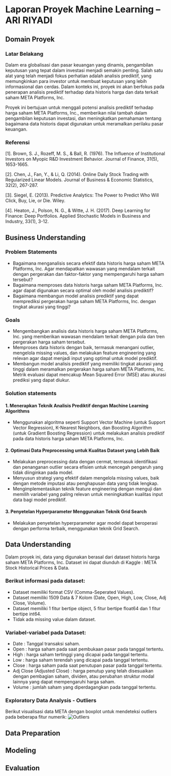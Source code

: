 # Laporan Proyek Machine Learning – ARI RIYADI
## Domain Proyek
### Latar Belakang
Dalam era globalisasi dan pasar keuangan yang dinamis, pengambilan keputusan yang tepat dalam investasi menjadi semakin penting. Salah satu alat yang telah menjadi fokus perhatian adalah analisis prediktif, yang memungkinkan para investor untuk membuat keputusan yang lebih informasional dan cerdas. Dalam konteks ini, proyek ini akan berfokus pada penerapan analisis prediktif terhadap data historis harga dan data terkait saham META Platforms, Inc.

Proyek ini bertujuan untuk menggali potensi analisis prediktif terhadap harga saham META Platforms, Inc., memberikan nilai tambah dalam pengambilan keputusan investasi, dan meningkatkan pemahaman tentang bagaimana data historis dapat digunakan untuk meramalkan perilaku pasar keuangan.

### Referensi
[1]. Brown, S. J., Rozeff, M. S., & Ball, R. (1976). The Influence of Institutional Investors on Myopic R&D Investment Behavior. Journal of Finance, 31(5), 1653-1665.

[2]. Chen, J., Fan, Y., & Li, Q. (2014). Online Daily Stock Trading with Regularized Linear Models. Journal of Business & Economic Statistics, 32(2), 267-287.

[3]. Siegel, E. (2013). Predictive Analytics: The Power to Predict Who Will Click, Buy, Lie, or Die. Wiley.

[4]. Heaton, J., Polson, N. G., & Witte, J. H. (2017). Deep Learning for Finance: Deep Portfolios. Applied Stochastic Models in Business and Industry, 33(1), 3-12.

## Business Understanding
### Problem Statements
- Bagaimana menganalisis secara efektif data historis harga saham META Platforms, Inc. Agar mendapatkan wawasan yang mendalam terkait dengan pergerakan dan faktor-faktor yang mempengaruhi harga saham tersebut?
- Bagaimana memproses data historis harga saham META Platforms, Inc. agar dapat digunakan secara optimal oleh model analisis prediktif?
- Bagaimana membangun model analisis prediktif yang dapat memprediksi pergerakan harga saham META Platforms, Inc. dengan tingkat akurasi yang tinggi?

### Goals
- Mengembangkan analisis data historis harga saham META Platforms, Inc. yang memberikan wawasan mendalam terkait dengan pola dan tren pergerakan harga saham tersebut.
- Memproses data historis dengan baik, termasuk menangani outlier, mengelola missing values, dan melakukan feature engineering yang relevan agar dapat menjadi input yang optimal untuk model prediktif.
- Membangun model analisis prediktif yang memiliki tingkat akurasi yang tinggi dalam meramalkan pergerakan harga saham META Platforms, Inc. Metrik evaluasi dapat mencakup Mean Squared Error (MSE) atau akurasi prediksi yang dapat diukur.

### Solution statements
#### 1. Menerapkan Teknik Analisis Prediktif dengan Machine Learning Algorithms
- Menggunakan algoritma seperti Support Vector Machine (untuk Support Vector Regression), K-Nearest Neighbors, dan Boosting Algorithm (untuk Gradient Boosting Regression) untuk melakukan analisis prediktif pada data historis harga saham META Platforms, Inc.
#### 2. Optimasi Data Preprocessing untuk Kualitas Dataset yang Lebih Baik
- Melakukan preprocessing data dengan cermat, termasuk identifikasi dan penanganan outlier secara efisien untuk mencegah pengaruh yang tidak diinginkan pada model.
- Menyusun strategi yang efektif dalam mengelola missing values, baik dengan metode imputasi atau penghapusan data yang tidak lengkap.
- Mengimplementasikan teknik feature engineering dengan menguji dan memilih variabel yang paling relevan untuk meningkatkan kualitas input data bagi model prediktif.
#### 3. Penyetelan Hyperparameter Menggunakan Teknik Grid Search
- Melakukan penyetelan hyperparameter agar model dapat beroperasi dengan performa terbaik, menggunakan teknik Grid Search.

## Data Understanding
Dalam proyek ini, data yang digunakan berasal dari dataset historis harga saham META Platforms, Inc.
Dataset ini dapat diunduh di Kaggle : META Stock Historical Prices & Data.

### Berikut informasi pada dataset:
- Dataset memiliki format CSV (Comma-Seperated Values).
- Dataset memiliki 1509 Data & 7 Kolom (Date, Open, High, Low, Close, Adj Close, Volume).
- Dataset memiliki 1 fitur bertipe object, 5 fitur bertipe float64 dan 1 fitur bertipe int64.
- Tidak ada missing value dalam dataset.

### Variabel-variabel pada Dataset: 
- Date : Tanggal transaksi saham. 
- Open : harga saham pada saat pembukaan pasar pada tanggal tertentu.
- High : harga saham tertinggi yang dicapai pada tanggal tertentu.
- Low : harga saham terendah yang dicapai pada tanggal tertentu.
- Close : harga saham pada saat penutupan pasar pada tanggal tertentu.
- Adj Close (Adjusted Close) : harga penutup yang telah disesuaikan dengan pembagian saham, dividen, atau perubahan struktur modal lainnya yang dapat mempengaruhi harga saham.
- Volume : jumlah saham yang diperdagangkan pada tanggal tertentu.

### Exploratory Data Analysis - Outliers
Berikut visualisasi data META dengan boxplot untuk mendeteksi outliers pada beberapa fitur numerik:
![Outliers](https://github.com/aririyadi/P1-MLT-Predictive-Analytics/blob/3219872e29cf2c104976997dc3b8440cbd4ef0f5)













## Data Preparation


## Modeling


## Evaluation














